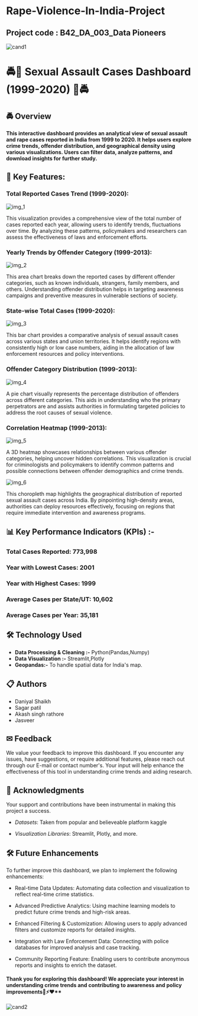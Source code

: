 # Rape-Violence-In-India-Project

## Project code : B42_DA_003_Data Pioneers ##

![cand1](https://github.com/user-attachments/assets/6a48bb05-4a44-482e-9ca4-d65001838aaf)

# 🚔🔴 Sexual Assault Cases Dashboard (1999-2020) 🔴🚔


## 🚔 Overview
**This interactive dashboard provides an analytical view of sexual assault and rape cases reported in India from 1999 to 2020. It helps users explore crime trends, offender distribution, and geographical density using various visualizations. Users can filter data, analyze patterns, and download insights for further study.**


## 📌 Key Features: 
### Total Reported Cases Trend (1999-2020):
![img_1](https://github.com/user-attachments/assets/679a420a-3cf6-4a55-af58-6982d88d55f2)


 This visualization provides a comprehensive view of the total number of cases reported each year, allowing users to identify trends, fluctuations over time. By analyzing these patterns, policymakers and researchers can assess the effectiveness of laws and enforcement efforts.

### Yearly Trends by Offender Category (1999-2013): 
![img_2](https://github.com/user-attachments/assets/477f13f8-84f2-4456-8cd8-85c3ef51273f)


This area chart breaks down the reported cases by different offender categories, such as known individuals, strangers, family members, and others. Understanding offender distribution helps in targeting awareness campaigns and preventive measures in vulnerable sections of society.

### State-wise Total Cases (1999-2020): 
![img_3](https://github.com/user-attachments/assets/e814c3a2-6c54-42e6-9f96-51777358057d)


This bar chart provides a comparative analysis of sexual assault cases across various states and union territories. It helps identify regions with consistently high or low case numbers, aiding in the allocation of law enforcement resources and policy interventions.

### Offender Category Distribution (1999-2013):
![img_4](https://github.com/user-attachments/assets/0e7814f9-769b-4fac-87a0-c28f5aad54cc)



 A pie chart visually represents the percentage distribution of offenders across different categories. This aids in understanding who the primary perpetrators are and assists authorities in formulating targeted policies to address the root causes of sexual violence.

### Correlation Heatmap (1999-2013): 
![img_5](https://github.com/user-attachments/assets/aae93016-b488-4410-9481-7879a12b93be)


A 3D heatmap showcases relationships between various offender categories, helping uncover hidden correlations. This visualization is crucial for criminologists and policymakers to identify common patterns and possible connections between offender demographics and crime trends.

![img_6](https://github.com/user-attachments/assets/c3130a71-ebc7-4d68-81c0-a800d1ad2dbb)


This choropleth map highlights the geographical distribution of reported sexual assault cases across India. By pinpointing high-density areas, authorities can deploy resources effectively, focusing on regions that require immediate intervention and awareness programs.


## 📊 Key Performance Indicators (KPIs) :- 

### Total Cases Reported: 773,998

### Year with Lowest Cases: 2001

### Year with Highest Cases: 1999

### Average Cases per State/UT: 10,602

### Average Cases per Year: 35,181

## 🛠 Technology Used

- **Data Processing & Cleaning :-**  Python(Pandas,Numpy)
- **Data Visualization :-**  Streamlit,Plotly
- **Geopandas:-** To handle spatial data for India's map.


## 📋 Authors
- Daniyal Shaikh
- Sagar patil
- Akash singh rathore
- Jasveer


## ✉ Feedback
We value your feedback to improve this dashboard. 
If you encounter any issues, have suggestions, or require additional features, please reach out through our E-mail or contact number's. Your input will help enhance the effectiveness of this tool in understanding crime trends and aiding research.


## 🤝 Acknowledgments
Your support and contributions have been instrumental in making this project a success.

- *Datasets*: Taken from popular and believeable platform kaggle

- *Visualization Libraries*: Streamlit, Plotly, and more.


## 🛠 Future Enhancements
To further improve this dashboard, we plan to implement the following enhancements:

- Real-time Data Updates: Automating data collection and visualization to reflect real-time crime statistics.

- Advanced Predictive Analytics: Using machine learning models to predict future crime trends and high-risk areas.

- Enhanced Filtering & Customization: Allowing users to apply advanced filters and customize reports for detailed insights.

- Integration with Law Enforcement Data: Connecting with police databases for improved analysis and case tracking.

- Community Reporting Feature: Enabling users to contribute anonymous reports and insights to enrich the dataset.

#### Thank you for exploring this dashboard! We appreciate your interest in understanding crime trends and contributing to awareness and policy improvements🚗⚡❤**

![cand2](https://github.com/user-attachments/assets/30f2e578-6811-4f6a-a63c-0c577963eafb)
